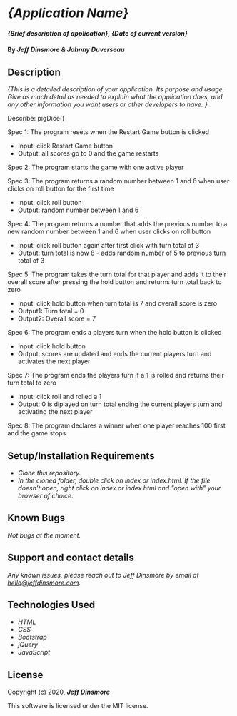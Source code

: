  # _{Application Name}_

#### _{Brief description of application}, {Date of current version}_

#### By _Jeff Dinsmore & Johnny Duverseau_

## Description

_{This is a detailed description of your application. Its purpose and usage.  Give as much detail as needed to explain what the application does, and any other information you want users or other developers to have. }_

Describe: pigDice()

Spec 1: The program resets when the Restart Game button is clicked
* Input: click Restart Game button
* Output: all scores go to 0 and the game restarts

Spec 2: The program starts the game with one active player

Spec 3: The program returns a random number between 1 and 6 when user clicks on roll button for the first time
* Input: click roll button
* Output: random number between 1 and 6

Spec 4: The program returns a number that adds the previous number to a new random number between 1 and 6 when user clicks on roll button
* Input: click roll button again after first click with turn total of 3
* Output: turn total is now 8 - adds random number of 5 to previous turn total of 3

Spec 5: The program takes the turn total for that player and adds it to their overall score after pressing the hold button and returns turn total back to zero
* Input: click hold button when turn total is 7 and overall score is zero
* Output1: Turn total = 0
* Output2: Overall score = 7

Spec 6: The program ends a players turn when the hold button is clicked
* Input: click hold button
* Output: scores are updated and ends the current players turn and activates the next player

Spec 7: The program ends the players turn if a 1 is rolled and returns their turn total to zero
* Input: click roll and rolled a 1
* Output: 0 is diplayed on turn total ending the current players turn and activating the next player

Spec 8: The program declares a winner when one player reaches 100 first and the game stops


## Setup/Installation Requirements

* _Clone this repository._
* _In the cloned folder, double click on index or index.html. If the file doesn't open, right click on index or index.html and "open with" your browser of choice._

## Known Bugs

_Not bugs at the moment._

## Support and contact details

_Any known issues, please reach out to Jeff Dinsmore by email at hello@jeffdinsmore.com._

## Technologies Used

* _HTML_
* _CSS_
* _Bootstrap_
* _jQuery_
* _JavaScript_

## License

Copyright (c) 2020, **_Jeff Dinsmore_**

This software is licensed under the MIT license.